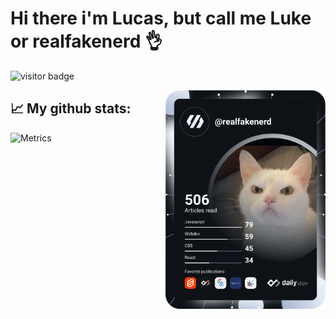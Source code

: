 # Hi there i'm Lucas, but call me Luke or realfakenerd 👌

![visitor badge](https://visitor-badge.glitch.me/badge?page_id=realfakenerd.realfakenerd&left_text=%20Page%20Visitors)

<a href="https://app.daily.dev/realfakenerd">
  <img width="256" align="right" src="https://github.com/realfakenerd/realfakenerd/blob/main/devcard.svg" alt="Lucas A. Ouverney's Dev Card"/>
</a>

## 📈 My github stats:
![Metrics](https://metrics.lecoq.io/realfakenerd?template=classic&isocalendar=1&languages=1&people=1&pagespeed=1&isocalendar.duration=half-year&languages.limit=8&languages.threshold=0%25&languages.colors=github&languages.aliases=javascript%3AJS%20typescript%3ATS%20svelte%3ASvelte%20sveltekit%3ASvelteKit&languages.sections=most-used&languages.indepth=false&languages.analysis.timeout=15&languages.categories=javascript%2C%20typescript%2C%20svelte%2C%20sveltekit%2C%20rust&languages.recent.categories=markup%2C%20programming&languages.recent.load=300&languages.recent.days=14&people.limit=24&people.identicons=false&people.size=28&people.types=followers%2C%20following&people.shuffle=false&pagespeed.url=https%3A%2F%2Fsupremepokedex.vercel.app%2F&pagespeed.detailed=false&pagespeed.screenshot=false&config.timezone=America%2FSao_Paulo&config.twemoji=true&config.octicon=true)
